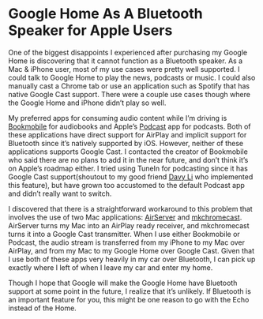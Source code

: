 
# Google Home As A Bluetooth Speaker for Apple Users

One of the biggest disappoints I experienced after purchasing my Google Home is discovering that it cannot function as a Bluetooth speaker. As a Mac & iPhone user, most of my use cases were pretty well supported. I could talk to Google Home to play the news, podcasts or music. I could also manually cast a Chrome tab or use an application such as Spotify that has native Google Cast support. There were a couple use cases though where the Google Home and iPhone didn’t play so well.

My preferred apps for consuming audio content while I’m driving is [Bookmobile](https://itunes.apple.com/us/app/bookmobile-audiobook-and-podcast-player/id416457527?mt=8) for audiobooks and Apple’s [Podcast](https://itunes.apple.com/us/app/podcasts/id525463029?mt=8) app for podcasts. Both of these applications have direct support for AirPlay and implicit support for Bluetooth since it’s natively supported by iOS. However, neither of these applications supports Google Cast. I contacted the creator of Bookmobile who said there are no plans to add it in the near future, and don’t think it’s on Apple’s roadmap either. I tried using TuneIn for podcasting since it has Google Cast support(shoutout to my good friend [Davy Li](https://twitter.com/davyli) who implemented this feature), but have grown too accustomed to the default Podcast app and didn’t really want to switch.

I discovered that there is a straightforward workaround to this problem that involves the use of two Mac applications: [AirServer](https://www.airserver.com/Download) and [mkchromecast](http://mkchromecast.com/). AirServer turns my Mac into an AirPlay ready receiver, and mkchromecast turns it into a Google Cast transmitter. When I use either Bookmobile or Podcast, the audio stream is transferred from my iPhone to my Mac over AirPlay, and from my Mac to my Google Home over Google Cast. Given that I use both of these apps very heavily in my car over Bluetooth, I can pick up exactly where I left of when I leave my car and enter my home.

Though I hope that Google will make the Google Home have Bluetooth support at some point in the future, I realize that it’s unlikely. If Bluetooth is an important feature for you, this might be one reason to go with the Echo instead of the Home.
